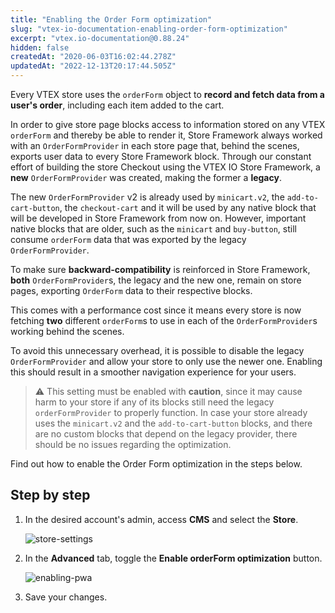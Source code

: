 ```yaml
---
title: "Enabling the Order Form optimization"
slug: "vtex-io-documentation-enabling-order-form-optimization"
excerpt: "vtex.io-documentation@0.88.24"
hidden: false
createdAt: "2020-06-03T16:02:44.278Z"
updatedAt: "2022-12-13T20:17:44.505Z"
---
```


Every VTEX store uses the `orderForm` object to **record and fetch data from a user's order**, including each item added to the cart.

In order to give store page blocks access to information stored on any VTEX `orderForm` and thereby be able to render it,  Store Framework always worked with an `OrderFormProvider` in each store page that, behind the scenes, exports user data to every Store Framework block.
Through our constant effort of building the store Checkout using the VTEX IO Store Framework, a **new** `OrderFormProvider` was created, making the former a **legacy**.

The new `OrderFormProvider` v2 is already used by `minicart.v2`, the `add-to-cart-button`, the `checkout-cart` and it will be used by any native block that will be developed in Store Framework from now on. However, important native blocks that are older, such as the `minicart` and `buy-button`, still consume `orderForm` data that was exported by the legacy `OrderFormProvider`.

To make sure **backward-compatibility** is reinforced in Store Framework,  **both** `OrderFormProvider`s, the legacy and the new one, remain on store pages, exporting `OrderForm` data to their respective blocks.

This comes with a performance cost since it means every store is now fetching **two** different `orderForm`s to use in each of the `OrderFormProvider`s working behind the scenes.

To avoid this unnecessary overhead, it is possible to disable the legacy `OrderFormProvider` and allow your store to only use the newer one. Enabling this should result in a smoother navigation experience for your users.

> ⚠️ This setting must be enabled with **caution**, since it may cause harm to your store if any of its blocks still need the legacy `orderFormProvider` to properly function. In case your store already uses the `minicart.v2` and the `add-to-cart-button` blocks, and there are no custom blocks that depend on the legacy provider, there should be no issues regarding the optimization.

Find out how to enable the Order Form optimization in the steps below.

## Step by step

1. In the desired account's admin, access **CMS** and select the **Store**.

    ![store-settings](https://cdn.jsdelivr.net/gh/vtexdocs/dev-portal-content@readme-docs/docs/vtex-io/Storefront%20Guides/boosting-performance/76884738-e8c92e00-685c-11ea-8448-599ae595cf35_30.png)

2. In the **Advanced** tab, toggle the **Enable orderForm optimization** button.

    ![enabling-pwa](https://cdn.jsdelivr.net/gh/vtexdocs/dev-portal-content@readme-docs/docs/vtex-io/Storefront%20Guides/boosting-performance/76884611-b5869f00-685c-11ea-9999-c867b5500771_34.png)

3. Save your changes.

